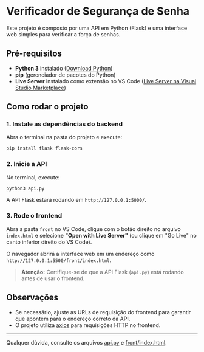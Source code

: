 # Verificador de Segurança de Senha

Este projeto é composto por uma API em Python (Flask) e uma interface web simples para verificar a força de senhas.

## Pré-requisitos

- **Python 3** instalado ([Download Python](https://www.python.org/downloads/))
- **pip** (gerenciador de pacotes do Python)
- **Live Server** instalado como extensão no VS Code ([Live Server na Visual Studio Marketplace](https://marketplace.visualstudio.com/items?itemName=ritwickdey.LiveServer))

## Como rodar o projeto

### 1. Instale as dependências do backend

Abra o terminal na pasta do projeto e execute:

```sh
pip install flask flask-cors
```

### 2. Inicie a API

No terminal, execute:

```sh
python3 api.py
```

A API Flask estará rodando em `http://127.0.0.1:5000/`.

### 3. Rode o frontend

Abra a pasta `front` no VS Code, clique com o botão direito no arquivo `index.html` e selecione **"Open with Live Server"** (ou clique em "Go Live" no canto inferior direito do VS Code).

O navegador abrirá a interface web em um endereço como `http://127.0.0.1:5500/front/index.html`.

> **Atenção:** Certifique-se de que a API Flask (`api.py`) está rodando antes de usar o frontend.

## Observações

- Se necessário, ajuste as URLs de requisição do frontend para garantir que apontem para o endereço correto da API.
- O projeto utiliza [axios](https://axios-http.com/) para requisições HTTP no frontend.

---

Qualquer dúvida, consulte os arquivos [api.py](api.py) e [front/index.html](front/index.html).
